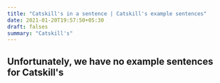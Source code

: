 ```yaml
---
title: "Catskill's in a sentence | Catskill's example sentences"
date: 2021-01-20T19:57:50+05:30
draft: falses
summary: "Catskill's"
---
```

## Unfortunately, we have no example sentences for Catskill's                 
